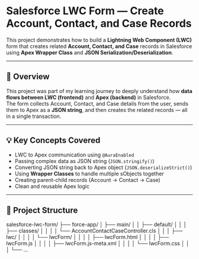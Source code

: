 # Salesforce LWC Form — Create Account, Contact, and Case Records

This project demonstrates how to build a **Lightning Web Component (LWC)** form that creates related **Account, Contact, and Case** records in Salesforce using **Apex Wrapper Class** and **JSON Serialization/Deserialization**.

---

## 🧭 Overview

This project was part of my learning journey to deeply understand how **data flows between LWC (frontend)** and **Apex (backend)** in Salesforce.  
The form collects Account, Contact, and Case details from the user, sends them to Apex as a **JSON string**, and then creates the related records — all in a single transaction.

---

## 💡 Key Concepts Covered

- LWC to Apex communication using `@AuraEnabled`
- Passing complex data as JSON string (`JSON.stringify()`)
- Converting JSON string back to Apex object (`JSON.deserializeStrict()`)
- Using **Wrapper Classes** to handle multiple sObjects together
- Creating parent-child records (Account → Contact → Case)
- Clean and reusable Apex logic

---

## 🧱 Project Structure
salesforce-lwc-form/
├── force-app/
│ ├── main/
│ │ ├── default/
│ │ │ ├── classes/
│ │ │ │ └── AccountContactCaseController.cls
│ │ │ ├── lwc/
│ │ │ │ └── lwcForm/
│ │ │ │ ├── lwcForm.html
│ │ │ │ ├── lwcForm.js
│ │ │ │ ├── lwcForm.js-meta.xml
│ │ │ │ └── lwcForm.css
│ │ │ └── ...
